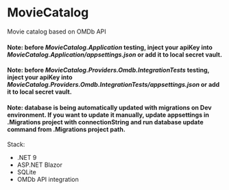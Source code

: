 # MovieCatalog
Movie catalog based on OMDb API

#### Note: before _MovieCatalog.Application_ testing, inject your apiKey into _MovieCatalog.Application/appsettings.json_ or add it to local secret vault.
#### Note: before _MovieCatalog.Providers.Omdb.IntegrationTests_ testing, inject your apiKey into _MovieCatalog.Providers.Omdb.IntegrationTests/appsettings.json_ or add it to local secret vault.
#### Note: database is being automatically updated with migrations on Dev environment. If you want to update it manually, update appsettings in .Migrations project with connectionString and run database update command from .Migrations project path.

Stack:
- .NET 9
- ASP.NET Blazor
- SQLite
- OMDb API integration
